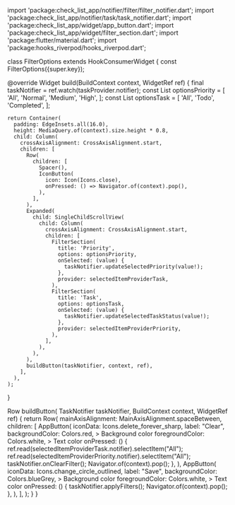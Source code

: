 import 'package:check_list_app/notifier/filter/filter_notifier.dart';
import 'package:check_list_app/notifier/task/task_notifier.dart';
import 'package:check_list_app/widget/app_button.dart';
import 'package:check_list_app/widget/filter_section.dart';
import 'package:flutter/material.dart';
import 'package:hooks_riverpod/hooks_riverpod.dart';

class FilterOptions extends HookConsumerWidget {
  const FilterOptions({super.key});

  @override
  Widget build(BuildContext context, WidgetRef ref) {
    final taskNotifier = ref.watch(taskProvider.notifier);
    const List<String> optionsPriority = [
      'All',
      'Normal',
      'Medium',
      'High',
    ];
    const List<String> optionsTask = [
      'All',
      'Todo',
      'Completed',
    ];

    return Container(
      padding: EdgeInsets.all(16.0),
      height: MediaQuery.of(context).size.height * 0.8,
      child: Column(
        crossAxisAlignment: CrossAxisAlignment.start,
        children: [
          Row(
            children: [
              Spacer(),
              IconButton(
                icon: Icon(Icons.close),
                onPressed: () => Navigator.of(context).pop(),
              ),
            ],
          ),
          Expanded(
            child: SingleChildScrollView(
              child: Column(
                crossAxisAlignment: CrossAxisAlignment.start,
                children: [
                  FilterSection(
                    title: 'Priority',
                    options: optionsPriority,
                    onSelected: (value) {
                      taskNotifier.updateSelectedPriority(value!);
                    },
                    provider: selectedItemProviderTask,
                  ),
                  FilterSection(
                    title: 'Task',
                    options: optionsTask,
                    onSelected: (value) {
                      taskNotifier.updateSelectedTaskStatus(value!);
                    },
                    provider: selectedItemProviderPriority,
                  ),
                ],
              ),
            ),
          ),
          buildButton(taskNotifier, context, ref),
        ],
      ),
    );
  }

  Row buildButton(
      TaskNotifier taskNotifier, BuildContext context, WidgetRef ref) {
    return Row(
      mainAxisAlignment: MainAxisAlignment.spaceBetween,
      children: [
        AppButton(
          iconData: Icons.delete_forever_sharp,
          label: "Clear",
          backgroundColor: Colors.red, >  Background color
          foregroundColor: Colors.white, >  Text color
          onPressed: () {
            ref.read(selectedItemProviderTask.notifier).selectItem("All");
            ref.read(selectedItemProviderPriority.notifier).selectItem("All");
            taskNotifier.onClearFilter();
            Navigator.of(context).pop();
          },
        ),
        AppButton(
          iconData: Icons.change_circle_outlined,
          label: "Save",
          backgroundColor: Colors.blueGrey, >  Background color
          foregroundColor: Colors.white, >  Text color
          onPressed: () {
            taskNotifier.applyFilters();
            Navigator.of(context).pop();
          },
        ),
      ],
    );
  }
}
